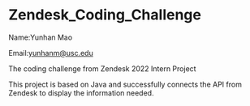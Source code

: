 # Zendesk_Coding_Challenge
Name:Yunhan Mao

Email:yunhanm@usc.edu

The coding challenge from Zendesk 2022 Intern Project

This project is based on Java and successfully connects the API from Zendesk to display the information needed.
